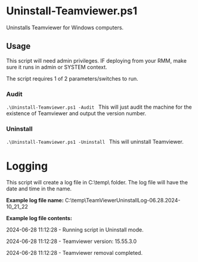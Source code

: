 # Uninstall-Teamviewer.ps1
Uninstalls Teamviewer for Windows computers.

  ## Usage
This script will need admin privileges. IF deploying from your RMM, make sure it runs in admin or SYSTEM context.

The script requires 1 of 2 parameters/switches to run.
  ### Audit
`.\Uninstall-Teamviewer.ps1 -Audit `
  This will just audit the machine for the existence of Teamviewer and output the version number.
### Uninstall
`.\Uninstall-Teamviewer.ps1 -Uninstall `
  This will uninstall Teamviewer.

# Logging
This script will create a log file in C:\temp\ folder. The log file will have the date and time in the name.

**Example log file name:** C:\temp\TeamViewerUninstallLog-06.28.2024-10_21_22

**Example log file contents:**

2024-06-28 11:12:28 - Running script in Uninstall mode.

2024-06-28 11:12:28 - Teamviewer version: 15.55.3.0

2024-06-28 11:12:28 - Teamviewer removal completed.
